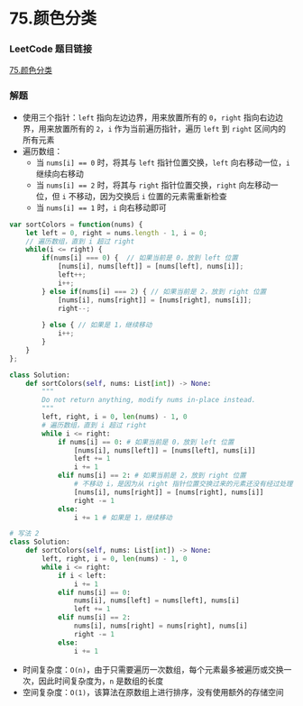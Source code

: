 # 75.颜色分类

### LeetCode 题目链接

[75.颜色分类](https://leetcode.cn/problems/sort-colors/)

### 解题

- 使用三个指针：`left` 指向左边边界，用来放置所有的 `0`，`right` 指向右边边界，用来放置所有的 `2`，`i` 作为当前遍历指针，遍历 `left` 到 `right` 区间内的所有元素
- 遍历数组：
  - 当 `nums[i] == 0` 时，将其与 `left` 指针位置交换，`left` 向右移动一位，`i` 继续向右移动
  - 当 `nums[i] == 2` 时，将其与 `right` 指针位置交换，`right` 向左移动一位，但 `i` 不移动，因为交换后 `i` 位置的元素需重新检查
  - 当 `nums[i] == 1` 时，`i` 向右移动即可

```js
var sortColors = function(nums) {
    let left = 0, right = nums.length - 1, i = 0;
    // 遍历数组，直到 i 超过 right
    while(i <= right) {
        if(nums[i] === 0) {  // 如果当前是 0，放到 left 位置
            [nums[i], nums[left]] = [nums[left], nums[i]];
            left++;
            i++;
        } else if(nums[i] === 2) { // 如果当前是 2，放到 right 位置
            [nums[i], nums[right]] = [nums[right], nums[i]];
            right--;
            
        } else { // 如果是 1，继续移动
            i++;
        }
    }
};
```
```python
class Solution:
    def sortColors(self, nums: List[int]) -> None:
        """
        Do not return anything, modify nums in-place instead.
        """
        left, right, i = 0, len(nums) - 1, 0
        # 遍历数组，直到 i 超过 right
        while i <= right:
            if nums[i] == 0: # 如果当前是 0，放到 left 位置
                [nums[i], nums[left]] = [nums[left], nums[i]]
                left += 1
                i += 1
            elif nums[i] == 2: # 如果当前是 2，放到 right 位置
                # 不移动 i，是因为从 right 指针位置交换过来的元素还没有经过处理，它可能是 0、1 或 2。如果此时直接移动 i 指针，会错过对这个元素的检查
                [nums[i], nums[right]] = [nums[right], nums[i]]
                right -= 1
            else:
                i += 1 # 如果是 1，继续移动

# 写法 2
class Solution:
    def sortColors(self, nums: List[int]) -> None:
        left, right, i = 0, len(nums) - 1, 0
        while i <= right:
            if i < left:
                i += 1
            elif nums[i] == 0:
                nums[i], nums[left] = nums[left], nums[i]
                left += 1
            elif nums[i] == 2:
                nums[i], nums[right] = nums[right], nums[i]
                right -= 1
            else:
                i += 1
```
- 时间复杂度：`O(n)`，由于只需要遍历一次数组，每个元素最多被遍历或交换一次，因此时间复杂度为，`n` 是数组的长度
- 空间复杂度：`O(1)`，该算法在原数组上进行排序，没有使用额外的存储空间